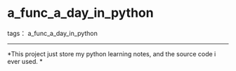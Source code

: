# a_func_a_day_in_python


tags： a_func_a_day_in_python

---

*This project just store my python learning notes, and the source code i ever used. *
